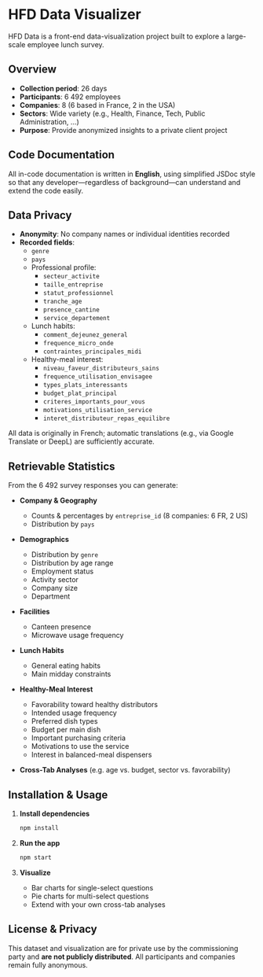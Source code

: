 # HFD Data Visualizer

HFD Data is a front-end data-visualization project built to explore a large-scale employee lunch survey.

## Overview

- **Collection period**: 26 days
- **Participants**: 6 492 employees
- **Companies**: 8 (6 based in France, 2 in the USA)
- **Sectors**: Wide variety (e.g., Health, Finance, Tech, Public Administration, …)
- **Purpose**: Provide anonymized insights to a private client project

## Code Documentation

All in-code documentation is written in **English**, using simplified JSDoc style so that any developer—regardless of
background—can understand and extend the code easily.

## Data Privacy

- **Anonymity**: No company names or individual identities recorded
- **Recorded fields**:
    - `genre`
    - `pays`
    - Professional profile:
        - `secteur_activite`
        - `taille_entreprise`
        - `statut_professionnel`
        - `tranche_age`
        - `presence_cantine`
        - `service_departement`
    - Lunch habits:
        - `comment_dejeunez_general`
        - `frequence_micro_onde`
        - `contraintes_principales_midi`
    - Healthy-meal interest:
        - `niveau_faveur_distributeurs_sains`
        - `frequence_utilisation_envisagee`
        - `types_plats_interessants`
        - `budget_plat_principal`
        - `criteres_importants_pour_vous`
        - `motivations_utilisation_service`
        - `interet_distributeur_repas_equilibre`

All data is originally in French; automatic translations (e.g., via Google Translate or DeepL) are sufficiently
accurate.

## Retrievable Statistics

From the 6 492 survey responses you can generate:

- **Company & Geography**
    - Counts & percentages by `entreprise_id` (8 companies: 6 FR, 2 US)
    - Distribution by `pays`

- **Demographics**
    - Distribution by `genre`
    - Distribution by age range
    - Employment status
    - Activity sector
    - Company size
    - Department

- **Facilities**
    - Canteen presence
    - Microwave usage frequency

- **Lunch Habits**
    - General eating habits
    - Main midday constraints

- **Healthy-Meal Interest**
    - Favorability toward healthy distributors
    - Intended usage frequency
    - Preferred dish types
    - Budget per main dish
    - Important purchasing criteria
    - Motivations to use the service
    - Interest in balanced-meal dispensers

- **Cross-Tab Analyses** (e.g. age vs. budget, sector vs. favorability)

## Installation & Usage

1. **Install dependencies**
   ```bash
   npm install
   ```

2. **Run the app**

   ```bash
   npm start
   ```
3. **Visualize**

    * Bar charts for single-select questions
    * Pie charts for multi-select questions
    * Extend with your own cross-tab analyses

## License & Privacy

This dataset and visualization are for private use by the commissioning party and **are not publicly distributed**. All
participants and companies remain fully anonymous.
